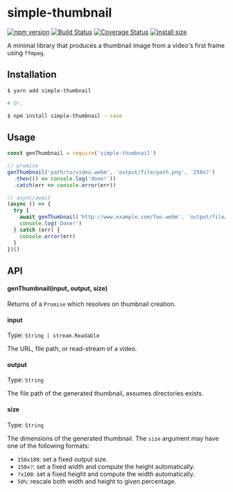 # simple-thumbnail 

[![npm version](https://badge.fury.io/js/simple-thumbnail.svg)](https://badge.fury.io/js/simple-thumbnail)
[![Build Status](https://travis-ci.org/ScottyFillups/simple-thumbnail.svg?branch=master)](https://travis-ci.org/ScottyFillups/simple-thumbnail)
[![Coverage Status](https://coveralls.io/repos/github/ScottyFillups/simple-thumbnail/badge.svg?branch=master)](https://coveralls.io/github/ScottyFillups/simple-thumbnail?branch=master)
[![install size](https://packagephobia.now.sh/badge?p=simple-thumbnail)](https://packagephobia.now.sh/result?p=simple-thumbnail)

A minimal library that produces a thumbnail image from a video's first frame using `ffmpeg`.

## Installation

```bash
$ yarn add simple-thumbnail

# Or,

$ npm install simple-thumbnail --save
```

## Usage

```js
const genThumbnail = require('simple-thumbnail')

// promise
genThumbnail('path/to/video.webm', 'output/file/path.png', '250x?')
  .then(() => console.log('done!'))
  .catch(err => console.error(err))

// async/await
(async () => {
  try {
    await genThumbnail('http://www.example.com/foo.webm', 'output/file/path.png', '250x?')
    console.log('Done!')
  } catch (err) {
    console.error(err)
  }
})()
```

## API

#### genThumbnail(input, output, size)

Returns of a `Promise` which resolves on thumbnail creation.

#### input

Type: `String | stream.Readable`

The URL, file path, or read-stream of a video.

#### output

Type: `String`

The file path of the generated thumbnail, assumes directories exists.

#### size

Type: `String`

The dimensions of the generated thumbnail. The `size` argument may have one of the following formats:

* `150x100`: set a fixed output size.
* `150x?`: set a fixed width and compute the height automatically.
* `?x100`: set a fixed height and compute the width automatically.
* `50%`: rescale both width and height to given percentage.

